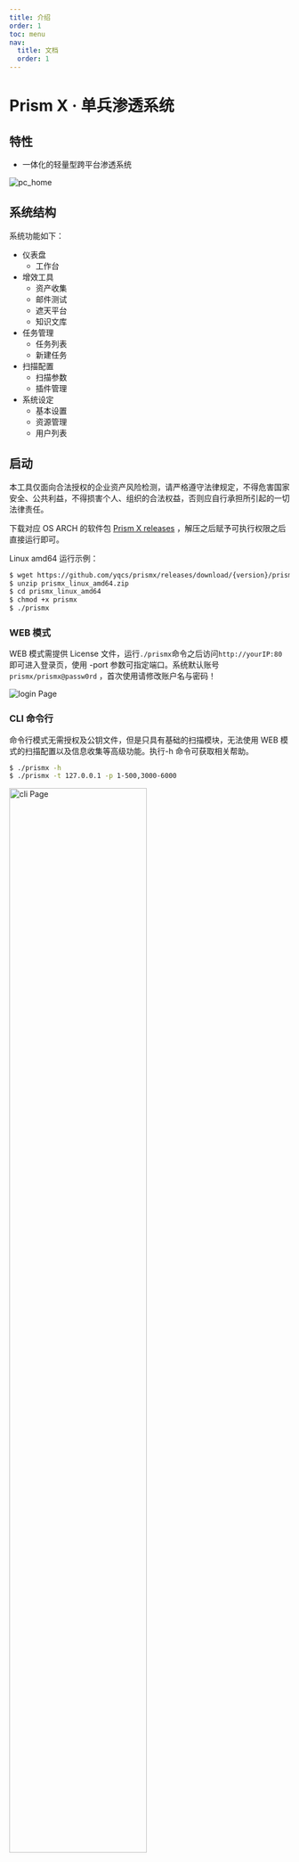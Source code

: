 ```yaml
---
title: 介绍
order: 1
toc: menu
nav:
  title: 文档
  order: 1
---
```


# Prism X · 单兵渗透系统

## 特性

- 一体化的轻量型跨平台渗透系统

![pc_home](/static/pc_home.jpg)

## 系统结构

系统功能如下：

<Tree>
  <ul>
    <li>
      仪表盘
      <ul>
        <li>
          工作台
        </li>
      </ul>
    </li>
    <li>
      增效工具
          <ul>
            <li>资产收集</li>
            <li>邮件测试</li>
            <li>遮天平台</li>
            <li>知识文库</li>
          </ul>
      </li>
    <li>
      任务管理
          <ul>
            <li>任务列表</li>
            <li>新建任务</li>
          </ul>
    </li>
    <li>
      扫描配置
          <ul>
            <li>扫描参数</li>
            <li>插件管理</li>
          </ul>
    </li>
    <li>
      系统设定
          <ul>
            <li>基本设置</li>
            <li>资源管理</li>
            <li>用户列表</li>
          </ul>
    </li>
  </ul>
</Tree>

## 启动

<Alert type="warning">
本工具仅面向合法授权的企业资产风险检测，请严格遵守法律规定，不得危害国家安全、公共利益，不得损害个人、组织的合法权益，否则应自行承担所引起的一切法律责任。
</Alert>

下载对应 OS ARCH 的软件包 [Prism X releases](https://github.com/yqcs/prismx/releases/)
，解压之后赋予可执行权限之后直接运行即可。

Linux amd64 运行示例：

```bash
$ wget https://github.com/yqcs/prismx/releases/download/{version}/prismx_linux_amd64.zip
$ unzip prismx_linux_amd64.zip
$ cd prismx_linux_amd64
$ chmod +x prismx
$ ./prismx
```

### WEB 模式

WEB 模式需提供 License 文件，运行`./prismx`命令之后访问`http://yourIP:80`即可进入登录页，使用 -port 参数可指定端口。系统默认账号`prismx/prismx@passw0rd`
，首次使用请修改账户名与密码！

<img src="/static/guide/login.png" alt="login Page"/>

### CLI 命令行

命令行模式无需授权及公钥文件，但是只具有基础的扫描模块，无法使用 WEB 模式的扫描配置以及信息收集等高级功能。执行-h
命令可获取相关帮助。

```bash
$ ./prismx -h
$ ./prismx -t 127.0.0.1 -p 1-500,3000-6000
```

<img src="/static/cli.png" alt="cli Page"  width="70%"/>

### Linux For ARM（Android）

#### 具有 Root 权限可以避免百分之九十的问题！

安卓设备为例，直接使用 adb push 推送到 `/data/local/tmp/`目录，然后使用`chmod +x `赋予可执行权限即可直接运行。该方案不便随时运行，可使用终端软件
Termux 支撑。

下载终端工具[Termux](https://termux.com/) ，打开软件之后更新软件包然后安装 wget，再下载二进制程序。

```bash
$ pkg update
$ pkg upgrade
$ pkg install wget
$ wget https://github.com/yqcs/prismx/releases/download/{version}/prismx_linux_arm64.zip
$ unzip prismx_linux_arm64.zip
$ cd prismx_linux_arm64
$ chmod +x prismx
$ ./prismx
```

未授予 Root 权限会出现错误：` listen tcp 0.0.0.0:80: bind: permission denied`，使用-port 参数切换绑定端口即可。

执行扫描任务时出现错误：`xx on [::1]:53: read udp [::1]:37606->[::1]:53: read: connection refused`

> 有 ROOT 权限：在手机根目录的 /etc/ 文件夹下新建一个名为 resolv.conf 的文件，内容为`nameserver 8.8.8.8`（DNS 服务器），然后重启
> Termux 之后再次运行即可。
>
> 无 ROOT
> 权限：执行`pkg install proot resolv-conf && proot -b $PREFIX/etc/resolv.conf:/etc/resolv.conf ./prismx -port 8000`
> （运行参数）
> 至此，便可成功启动，在手机浏览器访问首页：http://127.0.0.1:8000 但是并不代表可以完整使用了，以非 ROOT 权限执行任务时切记将存活检测切换为
> Ping 模式！！

<img src="/static/guide/phone.jpg" alt="phone Page" width="30%"/>

## 主机管理

一键生成 Agent，点击获取载荷即生成客户端。

<img src="/static/guide/home.jpg" alt="home Page"/>

## 增效工具

> 模糊搜索：结果基于 Hunter 平台，使用该功需配置 Hunter Api Key
>
> 子域名：该功能基于互联网系统，需确保能正常访问公网
>
> 目录扫描：扫描指定 URL 可能存在安全风险的资源地址。

![img_1.png](/static/guide/infoGet.png)

## 任务管理

无障碍创建向导，高级设定：

> - 存活检测：ICMP 模式速度更快，但是需要 ROOT 身份运行，在无 ROOT 权限时请手动切换为 PING。
> - 告警级别：默认选择了中危，在执行扫描任务时如检测到等级大于等于中危的漏洞时会向用户邮箱发送告警通知。通报等级：严重>高危>中危>低危>信息>无
> - 模糊存活：部分主机开启禁 PING，导致常规检测无法验证存活，此时可以启用该选项进行深度检测，默认已选中。
> - 扫描子域：此功能基于互联网系统，此选项需可访问公网。

![img_1.png](/static/guide/creatTask.png)

## 扫描配置

### JNDI 服务器

通常启动后首页会提示：JNDI
监控服务未启动，一些检测功能将会受到限制。解决方式：管理员账户前往 `扫描配置 —> 扫描参数 —> 外连设置`，有两种方案

> 自定义 JNDI 服务器：可在本机启动一个监听，服务器地址应当是本机内网/公网 IP 端口
>
> CEYE：配置 CEYE 平台的 Identifier 和 API Token 即可

然后选中对应的服务器模式，保存即可。未正确配置该选项会导致 log4j2 RCE 和 Fastjson RCE 等插件无法使用！

### 第三方平台

在执行子域名扫描以及信息收集的模糊搜索任务时，会依赖外界平台。请配置相关平台的身份验证信息，以保证数据的完整性。

![img.png](/static/guide/other.png)

### 字典配置

系统内置默认账户、密码组合。如果密码列里出现{user}占位符，则会被替换成用户名。

![img.png](/static/guide/dict.png)

## 插件编写

### 流程可视化创建插件

请确保程序具有读写权限以及根目录存在 lib\exploits 文件夹，插件名即是漏洞名称.yaml

![img.png](/static/guide/plugininfo.png)

#### 规则及语法

- Request 可视化编辑器，支持多套请求。
- 支持 CEL 函数语法，语法见教程。
- AND/OR 按钮：如果选中 AND，需要每个请求的响应均符合所设定的响应规则，如果为 OR 则只需符合其中一项即判定为具有该漏洞。

**注**：如果发送的请求是 Post Form 请求，Params 参数须先以 URL Encoded 编码转换。

![img.png](/static/guide/pluginRule.png)
